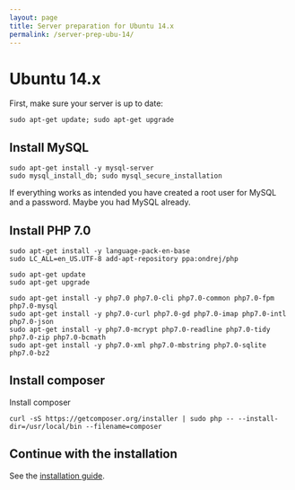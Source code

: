 ```yaml
---
layout: page
title: Server preparation for Ubuntu 14.x
permalink: /server-prep-ubu-14/
---
```


# Ubuntu 14.x

First, make sure your server is up to date:

```
sudo apt-get update; sudo apt-get upgrade
```

## Install MySQL

```
sudo apt-get install -y mysql-server
sudo mysql_install_db; sudo mysql_secure_installation
```

If everything works as intended you have created a root user for MySQL and a password. Maybe you had MySQL already.

## Install PHP 7.0


```
sudo apt-get install -y language-pack-en-base
sudo LC_ALL=en_US.UTF-8 add-apt-repository ppa:ondrej/php

sudo apt-get update
sudo apt-get upgrade

sudo apt-get install -y php7.0 php7.0-cli php7.0-common php7.0-fpm php7.0-mysql
sudo apt-get install -y php7.0-curl php7.0-gd php7.0-imap php7.0-intl php7.0-json 
sudo apt-get install -y php7.0-mcrypt php7.0-readline php7.0-tidy php7.0-zip php7.0-bcmath 
sudo apt-get install -y php7.0-xml php7.0-mbstring php7.0-sqlite php7.0-bz2

```

## Install composer

Install composer

```
curl -sS https://getcomposer.org/installer | sudo php -- --install-dir=/usr/local/bin --filename=composer

```

## Continue with the installation

See the [installation guide](/installation-guide).